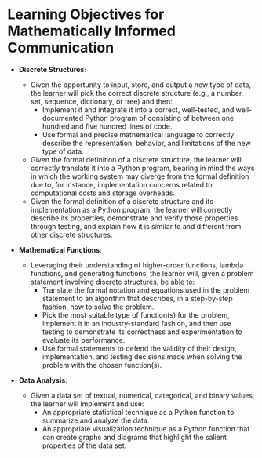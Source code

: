 # Learning Objectives for Mathematically Informed Communication

- **Discrete Structures**:
  - Given the opportunity to input, store, and output a new type of data, the
    learner will pick the correct discrete structure (e.g., a number, set,
    sequence, dictionary, or tree) and then:
    - Implement it and integrate it into a correct, well-tested, and
      well-documented Python program of consisting of between one hundred and
      five hundred lines of code.
    - Use formal and precise mathematical language to correctly describe the
      representation, behavior, and limitations of the new type of data.
  - Given the formal definition of a discrete structure, the learner will
    correctly translate it into a Python program, bearing in mind the ways in
    which the working system may diverge from the formal definition due to, for
    instance, implementation concerns related to computational costs and storage
    overheads.
  - Given the formal definition of a discrete structure and its implementation
    as a Python program, the learner will correctly describe its properties,
    demonstrate and verify those properties through testing, and explain how it
    is similar to and different from other discrete structures.

- **Mathematical Functions**:
  - Leveraging their understanding of higher-order functions, lambda functions,
    and generating functions, the learner will, given a problem statement
    involving discrete structures, be able to:
    - Translate the formal notation and equations used in the problem statement
      to an algorithm that describes, in a step-by-step fashion, how to solve
      the problem.
    - Pick the most suitable type of function(s) for the problem, implement it in
      an industry-standard fashion, and then use testing to demonstrate its
      correctness and experimentation to evaluate its performance.
    - Use formal statements to defend the validity of their design,
      implementation, and testing decisions made when solving the problem with
      the chosen function(s).

- **Data Analysis**:
  - Given a data set of textual, numerical, categorical, and binary values, the
    learner will implement and use:
    - An appropriate statistical technique as a Python function to summarize and
      analyze the data.
    - An appropriate visualization technique as a Python function that can
      create graphs and diagrams that highlight the salient properties of the
      data set.

